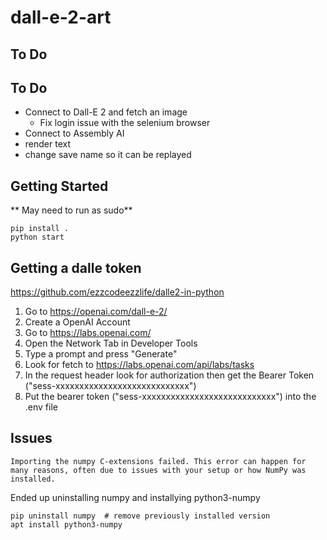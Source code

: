 # dall-e-2-art

## To Do

## To Do

- Connect to Dall-E 2 and fetch an image
    - Fix login issue with the selenium browser
- Connect to Assembly AI
- render text
- change save name so it can be replayed

## Getting Started

** May need to run as sudo**

```
pip install .
python start
```


## Getting a dalle token

https://github.com/ezzcodeezzlife/dalle2-in-python

1. Go to https://openai.com/dall-e-2/
2. Create a OpenAI Account
3. Go to https://labs.openai.com/
4. Open the Network Tab in Developer Tools
5. Type a prompt and press "Generate"
6. Look for fetch to https://labs.openai.com/api/labs/tasks
7. In the request header look for authorization then get the Bearer Token ("sess-xxxxxxxxxxxxxxxxxxxxxxxxxxxx")
8. Put the bearer token ("sess-xxxxxxxxxxxxxxxxxxxxxxxxxxxx") into the .env file


## Issues
```
Importing the numpy C-extensions failed. This error can happen for
many reasons, often due to issues with your setup or how NumPy was
installed.
```
Ended up uninstalling numpy and installying python3-numpy

```
pip uninstall numpy  # remove previously installed version
apt install python3-numpy
```